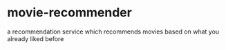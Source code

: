 # movie-recommender
a recommendation service which recommends movies based on what you already liked before
